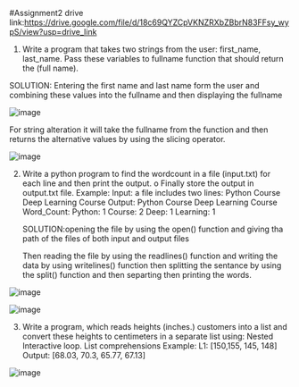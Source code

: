 #Assignment2
drive link:https://drive.google.com/file/d/18c69QYZCpVKNZRXbZBbrN83FFsy_wypS/view?usp=drive_link


1. Write a program that takes two strings from the user: first_name, last_name. Pass these variables to
fullname function that should return the (full name).

SOLUTION: Entering the first name and last name form the user and combining these values into the fullname and then displaying the fullname

![image](https://github.com/Suneel-Kumar-ucm/Assignment2/assets/156639138/598a9795-e3e7-430f-9b22-5a47cfff8a32)



For string alteration it will take the fullname from the function and then returns the alternative values by using the slicing operator.

![image](https://github.com/Suneel-Kumar-ucm/Assignment2/assets/156639138/30b01b6f-efc1-47a5-bee7-a3989cd6865d)



2. Write a python program to find the wordcount in a file (input.txt) for each line and then print the output. o Finally store the output in output.txt file. Example: Input: a file includes two lines: Python Course Deep Learning Course Output: Python Course Deep Learning Course Word_Count: Python: 1 Course: 2 Deep: 1 Learning: 1

   SOLUTION:opening the file by using the open() function and giving tha path of the files of both input and output files

   Then reading the file by using the readlines() function and writing the data by using writelines() function then splitting the sentance by using the split() function and then separting then printing the words.

![image](https://github.com/Suneel-Kumar-ucm/Assignment2/assets/156639138/26abb57c-cf91-424e-a16d-c489d94991fb)

![image](https://github.com/Suneel-Kumar-ucm/Assignment2/assets/156639138/38233920-c483-4c8b-8c1f-f3d7aff6d143)


3. Write a program, which reads heights (inches.) customers into a list and convert these heights to centimeters in a separate list using:
Nested Interactive loop.
List comprehensions Example: L1: [150,155, 145, 148] Output: [68.03, 70.3, 65.77, 67.13]


![image](https://github.com/Suneel-Kumar-ucm/Assignment2/assets/156639138/3bc64a88-0e7d-4312-a6f9-d8cab6f833f1)


